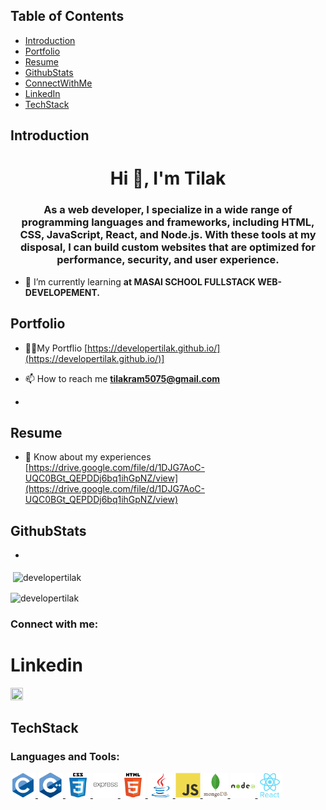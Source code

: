 ## Table of Contents
- [Introduction](#introduction)
- [Portfolio](#portfolio)
- [Resume](#resume)
- [GithubStats](#GithubStats)
- [ConnectWithMe](#ConnectWithMe)
- [LinkedIn](#linkedin)
- [TechStack](#TechStack)


## Introduction
<h1 align="center">Hi 👋, I'm Tilak</h1>
<h3 align="center">As a web developer, I specialize in a wide range of programming languages and frameworks, including HTML, CSS, JavaScript, React, and Node.js. With these tools at my disposal, I can build custom websites that are optimized for performance, security, and user experience.</h3>

- 🌱 I’m currently learning **at MASAI SCHOOL FULLSTACK WEB-DEVELOPEMENT.**

## Portfolio

- 👨‍💻My Portflio [https://developertilak.github.io/](https://developertilak.github.io/)]

- 📫 How to reach me **tilakram5075@gmail.com**

- 
## Resume
- 📄 Know about my experiences [https://drive.google.com/file/d/1DJG7AoC-UQC0BGt_QEPDDj6bq1ihGpNZ/view](https://drive.google.com/file/d/1DJG7AoC-UQC0BGt_QEPDDj6bq1ihGpNZ/view)

## GithubStats
- <div display="flex">
<p>&nbsp;<img align="center"  widh="30%" src="https://github-readme-stats.vercel.app/api?username=developertilak&show_icons=true&locale=en" alt="developertilak" /></p>

<p><img align="center"  widh="30%" src="https://github-readme-streak-stats.herokuapp.com/?user=developertilak&" alt="developertilak" /></p>
     
</div>


 
<h3 align="left">Connect with me:</h3>

# Linkedin 
 
[<img src="https://raw.githubusercontent.com/rahuldkjain/github-profile-readme-generator/master/src/images/icons/Social/linked-in-alt.svg" height="20" width="20">](https://www.linkedin.com/in/developer-tilak/)



## TechStack
<h3 align="left">Languages and Tools:</h3>
<p align="left"> <a href="https://www.cprogramming.com/" target="_blank" rel="noreferrer"> <img src="https://raw.githubusercontent.com/devicons/devicon/master/icons/c/c-original.svg" alt="c" width="40" height="40"/> </a> <a href="https://www.w3schools.com/cpp/" target="_blank" rel="noreferrer"> <img src="https://raw.githubusercontent.com/devicons/devicon/master/icons/cplusplus/cplusplus-original.svg" alt="cplusplus" width="40" height="40"/> </a> <a href="https://www.w3schools.com/css/" target="_blank" rel="noreferrer"> <img src="https://raw.githubusercontent.com/devicons/devicon/master/icons/css3/css3-original-wordmark.svg" alt="css3" width="40" height="40"/> </a> <a href="https://expressjs.com" target="_blank" rel="noreferrer"> <img src="https://raw.githubusercontent.com/devicons/devicon/master/icons/express/express-original-wordmark.svg" alt="express" width="40" height="40"/> </a> <a href="https://www.w3.org/html/" target="_blank" rel="noreferrer"> <img src="https://raw.githubusercontent.com/devicons/devicon/master/icons/html5/html5-original-wordmark.svg" alt="html5" width="40" height="40"/> </a> <a href="https://www.java.com" target="_blank" rel="noreferrer"> <img src="https://raw.githubusercontent.com/devicons/devicon/master/icons/java/java-original.svg" alt="java" width="40" height="40"/> </a> <a href="https://developer.mozilla.org/en-US/docs/Web/JavaScript" target="_blank" rel="noreferrer"> <img src="https://raw.githubusercontent.com/devicons/devicon/master/icons/javascript/javascript-original.svg" alt="javascript" width="40" height="40"/> </a> <a href="https://www.mongodb.com/" target="_blank" rel="noreferrer"> <img src="https://raw.githubusercontent.com/devicons/devicon/master/icons/mongodb/mongodb-original-wordmark.svg" alt="mongodb" width="40" height="40"/> </a> <a href="https://nodejs.org" target="_blank" rel="noreferrer"> <img src="https://raw.githubusercontent.com/devicons/devicon/master/icons/nodejs/nodejs-original-wordmark.svg" alt="nodejs" width="40" height="40"/> </a> <a href="https://reactjs.org/" target="_blank" rel="noreferrer"> <img src="https://raw.githubusercontent.com/devicons/devicon/master/icons/react/react-original-wordmark.svg" alt="react" width="40" height="40"/> </a> </p>

